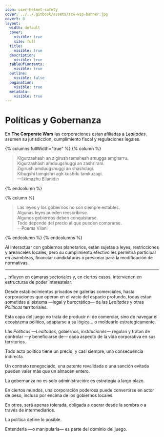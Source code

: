 ```yaml
---
icon: user-helmet-safety
cover: ../../.gitbook/assets/tcw-wip-banner.jpg
coverY: 0
layout:
  width: default
  cover:
    visible: true
    size: full
  title:
    visible: true
  description:
    visible: true
  tableOfContents:
    visible: true
  outline:
    visible: false
  pagination:
    visible: true
  metadata:
    visible: true
---
```


# Políticas y Gobernanza

En **The Corporate Wars** las corporaciones estan afiliadas a _Lealtades_, asumen su jurisdiccion, cumplimiento fiscal y regulaciones legales.

{% columns fullWidth="true" %}
{% column %}
> Kigurzashash an zigirush tamahesh amugga amgitarru.\
> Kigurzashash amduugshuggi an zashrirani.\
> Zigirush amduugshuggi an shashdugi.\
> Kibugshi tamgishri agh kushdu tamkuzagi.\
> —Iikimazhu Bilanidin


{% endcolumn %}

{% column %}
> Las leyes y los gobiernos no son siempre estables.\
> Algunas leyes pueden reescribirse.\
> Algunos gobiernos deben conquistarse.\
> Todo depende del precio al que pueden comprarse.\
> —Poema Vilani


{% endcolumn %}
{% endcolumns %}

Al interactúar con gobiernos planetarios, están sujetas a leyes, restricciones y areanceles locales, pero su cumplimiento efectivo les permitirá participar en asambleas, financiar candidaturas o presionar para la modificación de normativas.

***

, influyen en cámaras sectoriales y, en ciertos casos, intervienen en estructuras de poder interestelar.

Desde establecimientos privados en galerias comerciales, hasta corporaciones que operan en el vacío del espacio profundo, todas estan sometidas al sistema —legal y burocrático— de las _Lealtades_ y otras _Políticas_ territoriales.

Esta capa del juego no trata de producir ni de comerciar, sino de navegar el ecosistema político, adaptarse a su lógica… o moldearlo estrategicamente.

Las _Políticas_ —_Lealtades_, gobiernos, _instituciones_— regulan y tratan de controlar —y beneficiarse de— cada aspecto de la vida corporativa en sus territorios.

Todo acto político tiene un precio, y casi siempre, una consecuencia indirecta.

Un contrato renegociado, una patente revalidada o una sanción evitada pueden valer más que un almacén entero.

La gobernanza no es solo administración: es estrategia a largo plazo.

En ciertos mundos, una corporación poderosa puede convertirse en actor de peso, incluso por encima de los gobiernos locales.

En otros, será apenas tolerada, obligada a operar desde la sombra o a través de intermediarios.

La política define lo posible.

Entenderla —o manipularla— es parte del dominio del juego.
